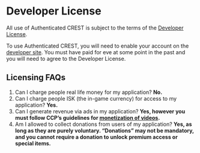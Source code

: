 # Developer License
All use of Authenticated CREST is subject to the terms of the [Developer License](https://developers.eveonline.com/resource/license-agreement).

To use Authenticated CREST, you will need to enable your account on the [developer site](https://developers.eveonline.com). You must have paid for eve at some point in the past and you will need to agree to the Developer License.

## Licensing FAQs
1) Can I charge people real life money for my application? **No.**
2) Can I charge people ISK (the in-game currency) for access to my application? **Yes.**
3) Can I generate revenue via ads in my application? **Yes, however you must follow CCP’s guidelines for [monetization of videos](https://community.eveonline.com/support/policies/monetization-of-videos-and-streaming-policy/).**
4) Am I allowed to collect donations from users of my application? **Yes, as long as they are purely voluntary. “Donations” may not be mandatory, and you cannot require a donation to unlock premium access or special items.**